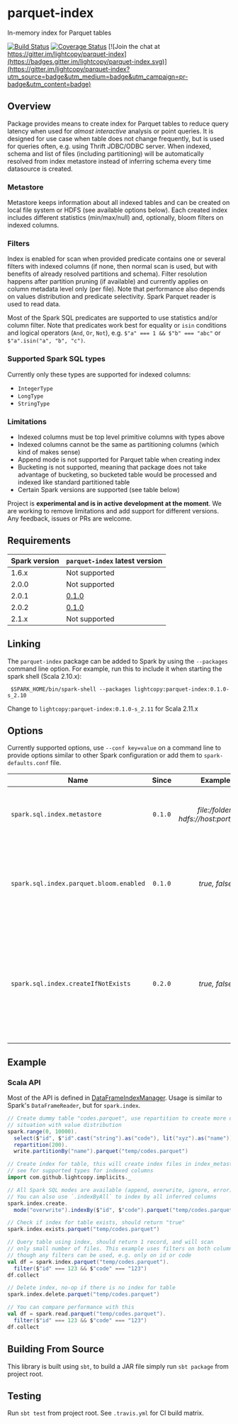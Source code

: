 # parquet-index
In-memory index for Parquet tables

[![Build Status](https://travis-ci.org/lightcopy/parquet-index.svg?branch=master)](https://travis-ci.org/lightcopy/parquet-index)
[![Coverage Status](https://coveralls.io/repos/github/lightcopy/parquet-index/badge.svg?branch=master)](https://coveralls.io/github/lightcopy/parquet-index?branch=master)
[![Join the chat at https://gitter.im/lightcopy/parquet-index](https://badges.gitter.im/lightcopy/parquet-index.svg)](https://gitter.im/lightcopy/parquet-index?utm_source=badge&utm_medium=badge&utm_campaign=pr-badge&utm_content=badge)

## Overview
Package provides means to create index for Parquet tables to reduce query latency when used for
_almost interactive_ analysis or point queries. It is designed for use case when table does not
change frequently, but is used for queries often, e.g. using Thrift JDBC/ODBC server. When indexed,
schema and list of files (including partitioning) will be automatically resolved from index
metastore instead of inferring schema every time datasource is created.

### Metastore
Metastore keeps information about all indexed tables and can be created on local file system or HDFS
(see available options below). Each created index includes different statistics (min/max/null) and,
optionally, bloom filters on indexed columns.

### Filters
Index is enabled for scan when provided predicate contains one or several filters with indexed
columns (if none, then normal scan is used, but with benefits of already resolved partitions and
schema). Filter resolution happens after partition pruning (if available) and currently applies on
column metadata level only (per file). Note that performance also depends on values distribution and
predicate selectivity. Spark Parquet reader is used to read data.

Most of the Spark SQL predicates are supported to use statistics and/or column filter. Note that
predicates work best for equality or `isin` conditions and logical operators (`And`, `Or`, `Not`),
e.g. `$"a" === 1 && $"b" === "abc"` or `$"a".isin("a", "b", "c")`.

### Supported Spark SQL types
Currently only these types are supported for indexed columns:
- `IntegerType`
- `LongType`
- `StringType`

### Limitations
- Indexed columns must be top level primitive columns with types above
- Indexed columns cannot be the same as partitioning columns (which kind of makes sense)
- Append mode is not supported for Parquet table when creating index
- Bucketing is not supported, meaning that package does not take advantage of bucketing, so
bucketed table would be processed and indexed like standard partitioned table
- Certain Spark versions are supported (see table below)

Project is **experimental and is in active development at the moment**. We are working to remove
limitations and add support for different versions. Any feedback, issues or PRs are welcome.

## Requirements
| Spark version | `parquet-index` latest version |
|---------------|--------------------------------|
| 1.6.x | Not supported |
| 2.0.0 | Not supported |
| 2.0.1 | [0.1.0](http://spark-packages.org/package/lightcopy/parquet-index) |
| 2.0.2 | [0.1.0](http://spark-packages.org/package/lightcopy/parquet-index) |
| 2.1.x | Not supported |

## Linking
The `parquet-index` package can be added to Spark by using the `--packages` command line option.
For example, run this to include it when starting the spark shell (Scala 2.10.x):
```shell
 $SPARK_HOME/bin/spark-shell --packages lightcopy:parquet-index:0.1.0-s_2.10
```
Change to `lightcopy:parquet-index:0.1.0-s_2.11` for Scala 2.11.x

## Options
Currently supported options, use `--conf key=value` on a command line to provide options similar to
other Spark configuration or add them to `spark-defaults.conf` file.

| Name | Since | Example | Description | Default |
|------|:-----:|:-------:|-------------|---------|
| `spark.sql.index.metastore` | `0.1.0` | _file:/folder, hdfs://host:port/folder_ | Index metastore location, created if does not exist | _working directory_
| `spark.sql.index.parquet.bloom.enabled` | `0.1.0` | _true, false_ | When set to true, writes bloom filters for indexed columns when creating table index | _false_
| `spark.sql.index.createIfNotExists` | `0.2.0` | _true, false_ | When set to true, creates index if one does not exist in metastore for the table (will use all available columns for indexing) | _false_

## Example

### Scala API
Most of the API is defined in [DataFrameIndexManager](./src/main/scala/org/apache/spark/sql/DataFrameIndexManager.scala).
Usage is similar to Spark's `DataFrameReader`, but for `spark.index`.

```scala
// Create dummy table "codes.parquet", use repartition to create more or less generic
// situation with value distribution
spark.range(0, 10000).
  select($"id", $"id".cast("string").as("code"), lit("xyz").as("name")).
  repartition(200).
  write.partitionBy("name").parquet("temp/codes.parquet")

// Create index for table, this will create index files in index_metastore
// see for supported types for indexed columns
import com.github.lightcopy.implicits._

// All Spark SQL modes are available (append, overwrite, ignore, error)
// You can also use `.indexByAll` to index by all inferred columns
spark.index.create.
  mode("overwrite").indexBy($"id", $"code").parquet("temp/codes.parquet")

// Check if index for table exists, should return "true"
spark.index.exists.parquet("temp/codes.parquet")

// Query table using index, should return 1 record, and will scan
// only small number of files. This example uses filters on both columns,
// though any filters can be used, e.g. only on id or code
val df = spark.index.parquet("temp/codes.parquet").
  filter($"id" === 123 && $"code" === "123")
df.collect

// Delete index, no-op if there is no index for table
spark.index.delete.parquet("temp/codes.parquet")

// You can compare performance with this
val df = spark.read.parquet("temp/codes.parquet").
  filter($"id" === 123 && $"code" === "123")
df.collect
```

## Building From Source
This library is built using `sbt`, to build a JAR file simply run `sbt package` from project root.

## Testing
Run `sbt test` from project root. See `.travis.yml` for CI build matrix.
